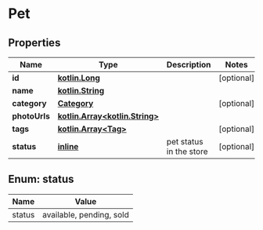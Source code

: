 # Pet

## Properties
Name | Type | Description | Notes
------------ | ------------- | ------------- | -------------
**id** | [**kotlin.Long**](.md) |  |  [optional]
**name** | [**kotlin.String**](.md) |  | 
**category** | [**Category**](Category.md) |  |  [optional]
**photoUrls** | [**kotlin.Array&lt;kotlin.String&gt;**](.md) |  | 
**tags** | [**kotlin.Array&lt;Tag&gt;**](Tag.md) |  |  [optional]
**status** | [**inline**](#Status) | pet status in the store |  [optional]

<a name="Status"></a>
## Enum: status
Name | Value
---- | -----
status | available, pending, sold
